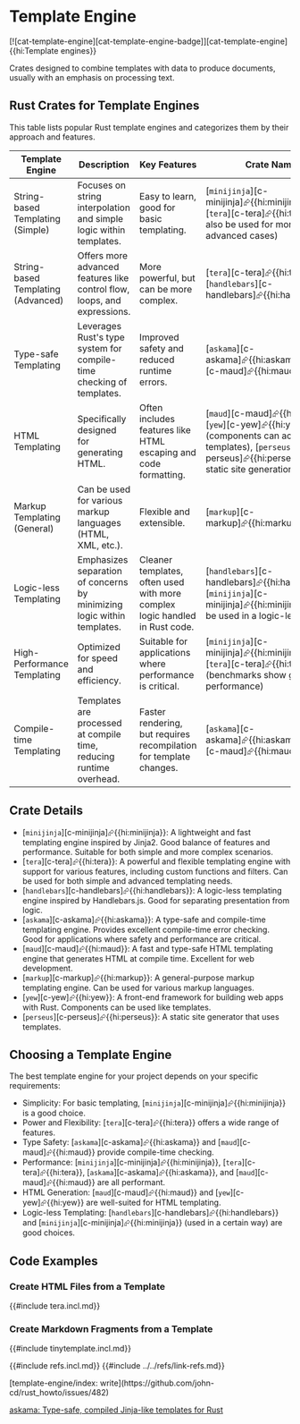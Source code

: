# Template Engine

[![cat-template-engine][cat-template-engine-badge]][cat-template-engine]{{hi:Template engines}}

Crates designed to combine templates with data to produce documents, usually with an emphasis on processing text.

## Rust Crates for Template Engines

This table lists popular Rust template engines and categorizes them by their approach and features.

| Template Engine | Description | Key Features | Crate Name |
|---|---|---|---|
| String-based Templating (Simple) | Focuses on string interpolation and simple logic within templates. | Easy to learn, good for basic templating. | [`minijinja`][c-minijinja]⮳{{hi:minijinja}}, [`tera`][c-tera]⮳{{hi:tera}} (can also be used for more advanced cases) |
| String-based Templating (Advanced) | Offers more advanced features like control flow, loops, and expressions. | More powerful, but can be more complex. | [`tera`][c-tera]⮳{{hi:tera}}, [`handlebars`][c-handlebars]⮳{{hi:handlebars}} |
| Type-safe Templating | Leverages Rust's type system for compile-time checking of templates. | Improved safety and reduced runtime errors. | [`askama`][c-askama]⮳{{hi:askama}}, [`maud`][c-maud]⮳{{hi:maud}} |
| HTML Templating | Specifically designed for generating HTML. | Often includes features like HTML escaping and code formatting. | [`maud`][c-maud]⮳{{hi:maud}}, [`yew`][c-yew]⮳{{hi:yew}} (components can act like templates), [`perseus`][c-perseus]⮳{{hi:perseus}} (for static site generation) |
| Markup Templating (General) | Can be used for various markup languages (HTML, XML, etc.). | Flexible and extensible. | [`markup`][c-markup]⮳{{hi:markup}} |
| Logic-less Templating | Emphasizes separation of concerns by minimizing logic within templates. | Cleaner templates, often used with more complex logic handled in Rust code. | [`handlebars`][c-handlebars]⮳{{hi:handlebars}}, [`minijinja`][c-minijinja]⮳{{hi:minijinja}} (can be used in a logic-less way) |
| High-Performance Templating | Optimized for speed and efficiency. | Suitable for applications where performance is critical. | [`minijinja`][c-minijinja]⮳{{hi:minijinja}}, [`tera`][c-tera]⮳{{hi:tera}} (benchmarks show good performance) |
| Compile-time Templating | Templates are processed at compile time, reducing runtime overhead. | Faster rendering, but requires recompilation for template changes. | [`askama`][c-askama]⮳{{hi:askama}}, [`maud`][c-maud]⮳{{hi:maud}} |

## Crate Details

* [`minijinja`][c-minijinja]⮳{{hi:minijinja}}: A lightweight and fast templating engine inspired by Jinja2. Good balance of features and performance. Suitable for both simple and more complex scenarios.
* [`tera`][c-tera]⮳{{hi:tera}}: A powerful and flexible templating engine with support for various features, including custom functions and filters. Can be used for both simple and advanced templating needs.
* [`handlebars`][c-handlebars]⮳{{hi:handlebars}}: A logic-less templating engine inspired by Handlebars.js. Good for separating presentation from logic.
* [`askama`][c-askama]⮳{{hi:askama}}: A type-safe and compile-time templating engine. Provides excellent compile-time error checking. Good for applications where safety and performance are critical.
* [`maud`][c-maud]⮳{{hi:maud}}: A fast and type-safe HTML templating engine that generates HTML at compile time. Excellent for web development.
* [`markup`][c-markup]⮳{{hi:markup}}: A general-purpose markup templating engine. Can be used for various markup languages.
* [`yew`][c-yew]⮳{{hi:yew}}: A front-end framework for building web apps with Rust. Components can be used like templates.
* [`perseus`][c-perseus]⮳{{hi:perseus}}: A static site generator that uses templates.

## Choosing a Template Engine

The best template engine for your project depends on your specific requirements:

* Simplicity: For basic templating, [`minijinja`][c-minijinja]⮳{{hi:minijinja}} is a good choice.
* Power and Flexibility: [`tera`][c-tera]⮳{{hi:tera}} offers a wide range of features.
* Type Safety: [`askama`][c-askama]⮳{{hi:askama}} and [`maud`][c-maud]⮳{{hi:maud}} provide compile-time checking.
* Performance: [`minijinja`][c-minijinja]⮳{{hi:minijinja}}, [`tera`][c-tera]⮳{{hi:tera}}, [`askama`][c-askama]⮳{{hi:askama}}, and [`maud`][c-maud]⮳{{hi:maud}} are all performant.
* HTML Generation: [`maud`][c-maud]⮳{{hi:maud}} and [`yew`][c-yew]⮳{{hi:yew}} are well-suited for HTML templating.
* Logic-less Templating: [`handlebars`][c-handlebars]⮳{{hi:handlebars}} and [`minijinja`][c-minijinja]⮳{{hi:minijinja}} (used in a certain way) are good choices.

## Code Examples

### Create HTML Files from a Template

{{#include tera.incl.md}}

### Create Markdown Fragments from a Template

{{#include tinytemplate.incl.md}}

{{#include refs.incl.md}}
{{#include ../../refs/link-refs.md}}

<div class="hidden">
[template-engine/index: write](https://github.com/john-cd/rust_howto/issues/482)

[askama: Type-safe, compiled Jinja-like templates for Rust](https://github.com/djc/askama)

</div>
